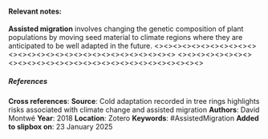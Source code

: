 #### **Relevant notes**:
**Assisted migration** involves changing the genetic composition of plant populations by moving seed material to climate regions where they are anticipated to be well adapted in the future.
<><><><><><><><><><><><><><><><><><><><><><><><><><><><><>
<><><><><><><><><><><><><><><><><><><><><><><><><><><><><>
##### References
**Cross references**: 
**Source**: Cold adaptation recorded in tree rings highlights risks associated with climate change and assisted migration
**Authors**: David Montwé
**Year**: 2018
**Location**: Zotero
**Keywords**: #AssistedMigration
**Added to slipbox on**: 23 January 2025
